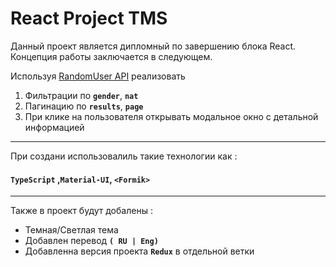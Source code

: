 # React Project TMS

Данный проект является дипломный по завершению блока React.
Концепция работы заключается в следующем.

Используя [RandomUser API](https://randomuser.me/) реализовать

1. Фильтрации по **`gender`**, **`nat`**
2. Пагинацию по **`results`**, **`page`**
3. При клике на пользователя открывать модальное окно с детальной информацией

---

При создани использовалиль такие технологии как :

#### `TypeScript` ,`Material-UI`, `<Formik>`

---

Также в проект будут добалены :

- Темная/Светлая тема
- Добавлен перевод **`( RU | Eng)`**
- Добавленна версия проекта **`Redux`** в отдельной ветки
